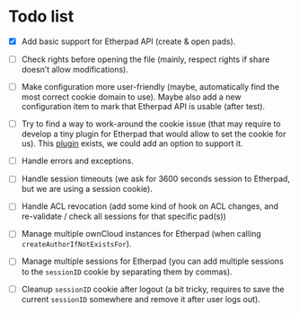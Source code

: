 # Todo list

- [x] Add basic support for Etherpad API (create & open pads).
- [ ] Check rights before opening the file (mainly, respect rights if
      share doesn’t allow modifications).
- [ ] Make configuration more user-friendly (maybe, automatically find
      the most correct cookie domain to use). Maybe also add a new
      configuration item to mark that Etherpad API is usable (after
      test).
- [ ] Try to find a way to work-around the cookie issue (that may
      require to develop a tiny plugin for Etherpad that would allow
      to set the cookie for us). This
      [plugin](https://www.npmjs.com/package/ep_auth_session) exists,
      we could add an option to support it.
- [ ] Handle errors and exceptions.
- [ ] Handle session timeouts (we ask for 3600 seconds session to
      Etherpad, but we are using a session cookie).
- [ ] Handle ACL revocation (add some kind of hook on ACL changes, and
      re-validate / check all sessions for that specific pad(s))
- [ ] Manage multiple ownCloud instances for Etherpad (when calling
      `createAuthorIfNotExistsFor`).
- [ ] Manage multiple sessions for Etherpad (you can add multiple
      sessions to the `sessionID` cookie by separating them by
      commas).
- [ ] Cleanup `sessionID` cookie after logout (a bit tricky, requires
      to save the current `sessionID` somewhere and remove it after
      user logs out).
  